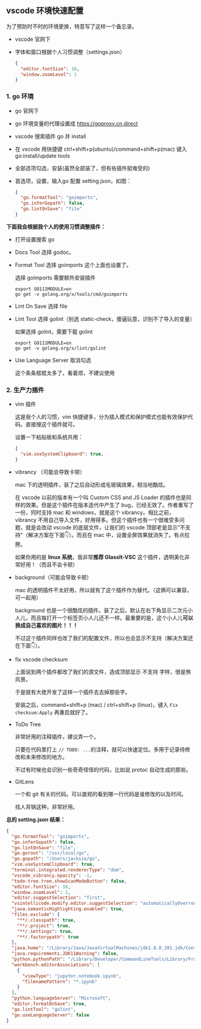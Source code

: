 ## vscode 环境快速配置

为了预防时不时的环境更换，特意写了这样一个备忘录。

* vscode 官网下

* 字体和窗口根据个人习惯调整（settings.json）

  ```json
  {
    "editor.fontSize": 16,
    "window.zoomLevel": 1
  }
  ```

### 1. go 环境

* go 官网下

* go 环境变量的代理设置成 https://goproxy.cn,direct

* vscode 搜索插件 go 并 install

* 在 vscode 用快捷键 ctrl+shift+p(ubuntu)/command+shift+p(mac) 键入 go:install/update tools

* 全部选项勾选，安装(虽然全部装了，但有些插件挺难受的)

* 首选项，设置，输入go 配置 setting.json，如图：

  ```json
  {
    "go.formatTool": "goimports",
    "go.inferGopath": false,
    "go.lintOnSave": "file"
  }
  ```

**下面我会根据我个人的使用习惯调整插件：**

* 打开设置搜索 go

* Docs Tool 选择 godoc。

* Format Tool 选择 goimports 这个上面也设置了。

  选择 goimports 需要额外安装插件

  ```shell
  export GO111MODULE=on
  go get -v golang.org/x/tools/cmd/goimports
  ```

* Lint On Save 选择 file

* Lint Tool 选择 golint（别选 static-check，傻逼玩意，识别不了导入的变量）

  如果选择 golint，需要下载 golint

  ```shell
  export GO111MODULE=on
  go get -v golang.org/x/lint/golint
  ```

* Use Language Server 取消勾选

  这个条条框框太多了，看着烦，不建议使用

### 2. 生产力插件

* vim 插件

  这是我个人的习惯，vim 快捷键多，分为插入模式和保护模式也能有效保护代码。直接搜这个插件就可。

  设置一下粘贴板和系统共用：

  ```json
  {
    "vim.useSystemClipboard": true,
  }
  ```

* vibrancy （可能会导致卡顿）

  mac 下的透明插件，装了之后自动形成毛玻璃效果，相当地酷炫。

  在 vscode 以前的版本有一个叫 Custom CSS and JS Loader 的插件也是同样的效果。但是这个插件在版本迭代中产生了 bug，已经无效了。作者重写了一份，同时支持 mac 和 windows，就是这个 vibrancy。相比之前，vibrancy 不用自己导入文件，好用得多。但这个插件也有一个很难受多问题，就是会改动 vscode 的底层文件，让我们的 vscode 顶部老是显示“不支持”（解决方案在下面👇）。而且在 mac 中，设置全屏效果就消失了。有点拉胯。

  如果你用的是 **linux 系统**，我非常**推荐 GlassIt-VSC** 这个插件，透明美化非常好用！（而且不会卡顿）

* background（可能会导致卡顿）

  mac 的透明插件不太好用，所以就有了这个插件作为替代。（这俩可以兼容，可一起用）

  background 也是一个很酷炫的插件。装了之后，默认在右下角显示二次元小人儿，而且每打开一个标签页小人儿还不一样。最重要的是，这个小人儿**可以换成自己喜欢的图片！！！**

  不过这个插件同样也改了我们的配置文件，所以也会显示不支持（解决方案还在下面👇）。

* fix vscode checksum

  上面说到两个插件都改了我们的源文件，造成顶部显示 不支持 字样，很是煞风景。

  于是就有大佬开发了这样一个插件去去掉那些字。

  安装之后，command+shift+p (mac) / ctrl+shift+p (linux)，键入 `Fix checksum:Apply` 再重启就好了。

* ToDo Tree

  非常好用的注释插件，建议弄一个。

  只要在代码里打上 ```// TODO: ...```的注释，就可以快速定位。多用于记录待修改和未来修改的地方。

  不过有时候也会识别一些奇奇怪怪的代码，比如说 protoc 自动生成的那些。

* GitLens

  一个和 git 有关的代码。可以直观的看到哪一行代码是谁修改的以及时间。

  找人背锅这种，非常好用。

**总的 setting.json 结果：**

```json
{
  "go.formatTool": "goimports",
  "go.inferGopath": false,
  "go.lintOnSave": "file",
  "go.goroot": "/usr/local/go",
  "go.gopath": "/Users/jacksie/go",
  "vim.useSystemClipboard": true,
  "terminal.integrated.rendererType": "dom",
  "vscode_vibrancy.opacity": -1,
  "todo-tree.tree.showScanModeButton": false,
  "editor.fontSize": 16,
  "window.zoomLevel": 1,
  "editor.suggestSelection": "first",
  "vsintellicode.modify.editor.suggestSelection": "automaticallyOverrodeDefaultValue",
  "java.semanticHighlighting.enabled": true,
  "files.exclude": {
    "**/.classpath": true,
    "**/.project": true,
    "**/.settings": true,
    "**/.factorypath": true
  },
  "java.home": "/Library/Java/JavaVirtualMachines/jdk1.8.0_281.jdk/Contents/Home",
  "java.requirements.JDK11Warning": false,
  "python.pythonPath": "/Library/Developer/CommandLineTools/Library/Frameworks/Python3.framework/Versions/3.8/lib/python3.8",
  "workbench.editorAssociations": [
    {
      "viewType": "jupyter.notebook.ipynb",
      "filenamePattern": "*.ipynb"
    }
  ],
  "python.languageServer": "Microsoft",
  "editor.formatOnSave": true,
  "go.lintTool": "golint",
  "go.useLanguageServer": false
}
```

